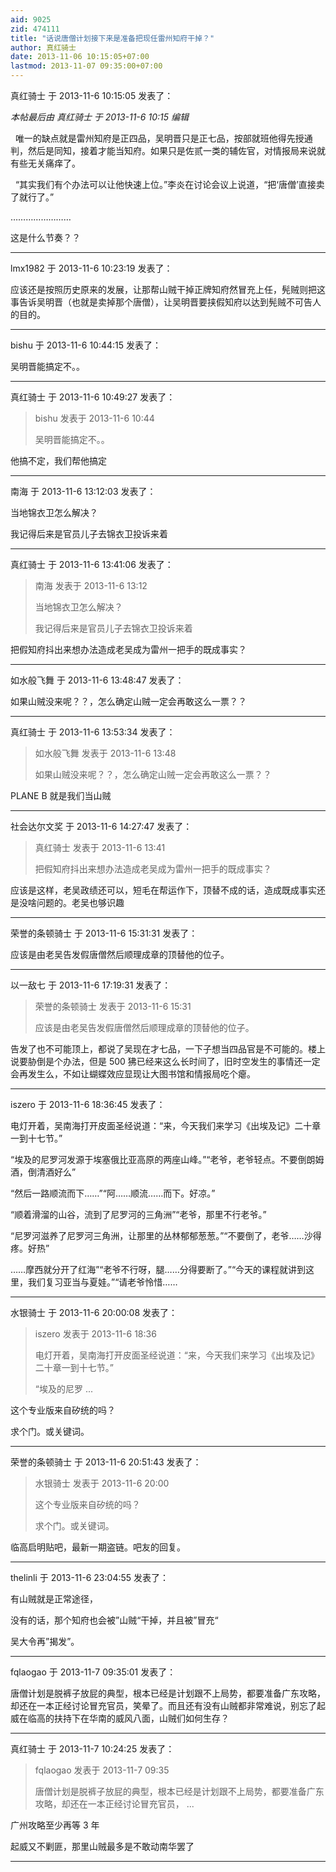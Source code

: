 ```yaml
---
aid: 9025
zid: 474111
title: "话说唐僧计划接下来是准备把现任雷州知府干掉？"
author: 真红骑士
date: 2013-11-06 10:15:05+07:00
lastmod: 2013-11-07 09:35:00+07:00
---
```


真红骑士 于 2013-11-6 10:15:05 发表了：

_本帖最后由 真红骑士 于 2013-11-6 10:15 编辑_

&nbsp;&nbsp;唯一的缺点就是雷州知府是正四品，吴明晋只是正七品，按部就班他得先授通判，然后是同知，接着才能当知府。如果只是佐贰一类的辅佐官，对情报局来说就有些无关痛痒了。

&nbsp;&nbsp;“其实我们有个办法可以让他快速上位。”李炎在讨论会议上说道，“把‘唐僧’直接卖了就行了。”

……………………

这是什么节奏？？

---

lmx1982 于 2013-11-6 10:23:19 发表了：

应该还是按照历史原来的发展，让那帮山贼干掉正牌知府然冒充上任，髡贼则把这事告诉吴明晋（也就是卖掉那个唐僧），让吴明晋要挟假知府以达到髡贼不可告人的目的。

---

bishu 于 2013-11-6 10:44:15 发表了：

吴明晋能搞定不。。

---

真红骑士 于 2013-11-6 10:49:27 发表了：

> bishu 发表于 2013-11-6 10:44
>
> 吴明晋能搞定不。。

他搞不定，我们帮他搞定

---

南海 于 2013-11-6 13:12:03 发表了：

当地锦衣卫怎么解决？

我记得后来是官员儿子去锦衣卫投诉来着

---

真红骑士 于 2013-11-6 13:41:06 发表了：

> 南海 发表于 2013-11-6 13:12
>
> 当地锦衣卫怎么解决？
>
> 我记得后来是官员儿子去锦衣卫投诉来着

把假知府抖出来想办法造成老吴成为雷州一把手的既成事实？

---

如水般飞舞 于 2013-11-6 13:48:47 发表了：

如果山贼没来呢？？，怎么确定山贼一定会再敢这么一票？？

---

真红骑士 于 2013-11-6 13:53:34 发表了：

> 如水般飞舞 发表于 2013-11-6 13:48
>
> 如果山贼没来呢？？，怎么确定山贼一定会再敢这么一票？？

PLANE B 就是我们当山贼

---

社会达尔文奖 于 2013-11-6 14:27:47 发表了：

> 真红骑士 发表于 2013-11-6 13:41
>
> 把假知府抖出来想办法造成老吴成为雷州一把手的既成事实？

应该是这样，老吴政绩还可以，短毛在帮运作下，顶替不成的话，造成既成事实还是没啥问题的。老吴也够识趣

---

荣誉的条顿骑士 于 2013-11-6 15:31:31 发表了：

应该是由老吴告发假唐僧然后顺理成章的顶替他的位子。

---

以一敌七 于 2013-11-6 17:19:31 发表了：

> 荣誉的条顿骑士 发表于 2013-11-6 15:31
>
> 应该是由老吴告发假唐僧然后顺理成章的顶替他的位子。

告发了也不可能顶上，都说了吴现在才七品，一下子想当四品官是不可能的。楼上说要胁倒是个办法，但是 500 狒已经来这么长时间了，旧时空发生的事情还一定会再发生么，不如让蝴蝶效应显现让大图书馆和情报局吃个瘪。

---

iszero 于 2013-11-6 18:36:45 发表了：

电灯开着，吴南海打开皮面圣经说道：“来，今天我们来学习《出埃及记》二十章一到十七节。”

“埃及的尼罗河发源于埃塞俄比亚高原的两座山峰。”“老爷，老爷轻点。不要倒朗姆酒，倒清酒好么”

“然后一路顺流而下……”“阿……顺流……而下。好凉。”

“顺着滑溜的山谷，流到了尼罗河的三角洲”“老爷，那里不行老爷。”

“尼罗河滋养了尼罗河三角洲，让那里的丛林郁郁葱葱。”“不要倒了，老爷……沙得疼。好热”

……摩西就分开了红海”“老爷不行呀，腿……分得要断了。”“今天的课程就讲到这里，我们复习亚当与夏娃。”“请老爷怜惜……

---

水银骑士 于 2013-11-6 20:00:08 发表了：

> iszero 发表于 2013-11-6 18:36
>
> 电灯开着，吴南海打开皮面圣经说道：“来，今天我们来学习《出埃及记》二十章一到十七节。”
>
> “埃及的尼罗 ...

这个专业版来自矽统的吗？

求个门。或关键词。

---

荣誉的条顿骑士 于 2013-11-6 20:51:43 发表了：

> 水银骑士 发表于 2013-11-6 20:00
>
> 这个专业版来自矽统的吗？
>
> 求个门。或关键词。

临高启明贴吧，最新一期盗链。吧友的回复。

---

thelinli 于 2013-11-6 23:04:55 发表了：

有山贼就是正常途径，

没有的话，那个知府也会被”山贼“干掉，并且被”冒充“

吴大令再”揭发”。

---

fqlaogao 于 2013-11-7 09:35:01 发表了：

唐僧计划是脱裤子放屁的典型，根本已经是计划跟不上局势，都要准备广东攻略，却还在一本正经讨论冒充官员，笑晕了。而且还有没有山贼都非常难说，别忘了起威在临高的扶持下在华南的威风八面，山贼们如何生存？

---

真红骑士 于 2013-11-7 10:24:25 发表了：

> fqlaogao 发表于 2013-11-7 09:35
>
> 唐僧计划是脱裤子放屁的典型，根本已经是计划跟不上局势，都要准备广东攻略，却还在一本正经讨论冒充官员， ...

广州攻略至少再等 3 年

起威又不剿匪，那里山贼最多是不敢动南华罢了

---
